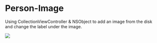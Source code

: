 # Person-Image
Using CollectionViewController &amp; NSObject to add an image from the disk and change the label under the image.

![](https://github.com/AmrFiqi/Person-Image/blob/main/PesonImage.gif)

